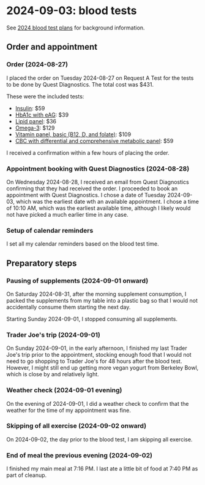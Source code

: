 # 2024-09-03: blood tests

See [2024 blood test plans](2024-blood-test-plans.md) for background information.

## Order and appointment

### Order (2024-08-27)

I placed the order on Tuesday 2024-08-27 on Request A Test for the tests to be
done by Quest Diagnostics. The total cost was $431.

These were the included tests:

* [Insulin](https://requestatest.com/insulin-testing): $59
* [HbA1c with eAG](https://requestatest.com/hemoglobin-a1c-with-eag-testing): $39
* [Lipid panel](https://requestatest.com/lipid-panel-testing): $36
* [Omega-3](https://requestatest.com/omega-3-blood-test): $129
* [Vitamin panel, basic (B12, D, and folate)]( https://requestatest.com/basic-vitamin-deficiency-panel-vitamin-b12-d-folate-blood-test): $109
* [CBC with differential and comprehensive metabolic panel](https://requestatest.com/complete-blood-count-cbc-and-comprehensive-metabolic-panel-cmp-blood-test): $59

I received a confirmation within a few hours of placing the order.

### Appointment booking with Quest Diagnostics (2024-08-28)

On Wednesday 2024-08-28, I received an email from Quest Diagnostics
confirming that they had received the order. I proceeded to book an
appointment with Quest Diagnostics. I chose a date of Tuesday
2024-09-03, which was the earliest date wth an available
appointment. I chose a time of 10:10 AM, which was the earliest
available time, although I likely would not have picked a much earlier
time in any case.

### Setup of calendar reminders

I set all my calendar reminders based on the blood test time.

## Preparatory steps

### Pausing of supplements (2024-09-01 onward)

On Saturday 2024-08-31, after the morning supplement consumption, I
packed the supplements from my table into a plastic bag so that I
would not accidentally consume them starting the next day.

Starting Sunday 2024-09-01, I stopped consuming all supplements.

### Trader Joe's trip (2024-09-01)

On Sunday 2024-09-01, in the early afternoon, I finished my last
Trader Joe's trip prior to the appointment, stocking enough food that
I would not need to go shopping to Trader Joe's for 48 hours after the
blood test. However, I might still end up getting more vegan yogurt
from Berkeley Bowl, which is close by and relatively light.

### Weather check (2024-09-01 evening)

On the evening of 2024-09-01, I did a weather check to confirm that
the weather for the time of my appointment was fine.

### Skipping of all exercise (2024-09-02 onward)

On 2024-09-02, the day prior to the blood test, I am skipping all
exercise.

### End of meal the previous evening (2024-09-02)

I finished my main meal at 7:16 PM. I last ate a little bit of food at
7:40 PM as part of cleanup.

